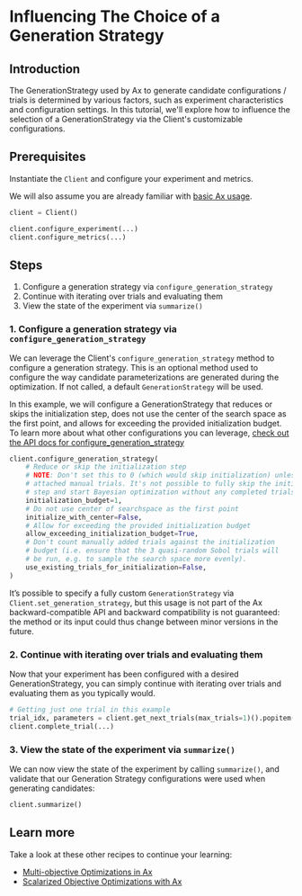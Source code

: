 # Influencing The Choice of a Generation Strategy

## Introduction

The GenerationStrategy used by Ax to generate candidate configurations / trials is determined by various factors, such as experiment characteristics and configuration settings. In this tutorial, we'll explore how to influence the selection of a GenerationStrategy via the Client's customizable configurations.

## Prerequisites

Instantiate the `Client` and configure your experiment and metrics.

We will also assume you are already familiar with
[basic Ax usage](../tutorials/getting_started).

```python
client = Client()

client.configure_experiment(...)
client.configure_metrics(...)
```

## Steps

1. Configure a generation strategy via `configure_generation_strategy`
2. Continue with iterating over trials and evaluating them
3. View the state of the experiment via `summarize()`

### 1. Configure a generation strategy via `configure_generation_strategy`
We can leverage the Client's `configure_generation_strategy` method to configure a generation strategy. This is an optional method used to configure the way candidate parameterizations are generated during the optimization. If not called, a default `GenerationStrategy` will be used.

In this example, we will configure a GenerationStrategy that reduces or skips the initialization step, does not use the center of the search space as the first point, and allows for exceeding the provided initialization budget. To learn more about what other configurations you can leverage, [check out the API docs for configure_generation_strategy](*)

```python
client.configure_generation_strategy(
    # Reduce or skip the initialization step
    # NOTE: Don't set this to 0 (which would skip initialization) unless you
    # attached manual trials. It's not possible to fully skip the initialization
    # step and start Bayesian optimization without any completed trials with data!
    initialization_budget=1,
    # Do not use center of searchspace as the first point
    initialize_with_center=False,
    # Allow for exceeding the provided initialization budget
    allow_exceeding_initialization_budget=True,
    # Don't count manually added trials against the initialization
    # budget (i.e. ensure that the 3 quasi-random Sobol trials will
    # be run, e.g. to sample the search space more evenly).
    use_existing_trials_for_initialization=False,
)
```

It’s possible to specify a fully custom `GenerationStrategy` via `Client.set_generation_strategy`, but this usage is not part of the Ax backward-compatible API and backward compatibility is not guaranteed: the method or its input could thus change between minor versions in the future.

### 2. Continue with iterating over trials and evaluating them

Now that your experiment has been configured with a desired GenerationStrategy,
you can simply continue with iterating over trials and evaluating them as you
typically would.

```python
# Getting just one trial in this example
trial_idx, parameters = client.get_next_trials(max_trials=1)().popitem()
client.complete_trial(...)
```

### 3. View the state of the experiment via `summarize()`
We can now view the state of the experiment by calling `summarize()`, and
validate that our Generation Strategy configurations were used when generating candidates:

```python
client.summarize()
```

## Learn more

Take a look at these other recipes to continue your learning:

- [Multi-objective Optimizations in Ax](../recipes/multi-objective-optimization)
- [Scalarized Objective Optimizations with Ax](../recipes/scalarized-objective)
